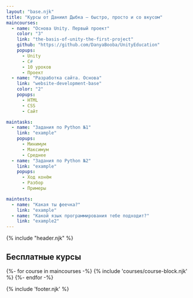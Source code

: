 ```yaml
---
layout: "base.njk"
title: "Курсы от Даниил Дыбка — быстро, просто и со вкусом"
maincourses:
  - name: "Основа Unity. Первый проект"
    color: "3"
    link: "the-basis-of-unity-the-first-project"
    github: "https://github.com/DanyaBooba/UnityEducation"
    popups:
      - Unity
      - C#
      - 10 уроков
      - Проект
  - name: "Разработка сайта. Основа"
    link: "website-development-base"
    color: "2"
    popups:
      - HTML
      - CSS
      - Сайт

maintasks:
  - name: "Задания по Python №1"
    link: "example"
    popups:
      - Минимум
      - Максимум
      - Среднее
  - name: "Задания по Python №2"
    link: "example"
    popups:
      - Ход конём
      - Разбор
      - Примеры

maintests:
  - name: "Какая ты феечка?"
    link: "example"
  - name: "Какой язык программирования тебе подходит?"
    link: "example2"
---
```


{% include "header.njk" %}

<main class="container mt-5">
    <h2 class="main-title">Бесплатные курсы</h2>
    <div class="row row-courses row-cols-1 row-cols-lg-3 g-3">
        {%- for course in maincourses -%}
            {% include 'courses/course-block.njk' %}
        {%- endfor -%}
    </div>
    <!-- <h2 class="main-title">Задания</h2>
    <div class="row row-courses row-cols-1 row-cols-lg-3 g-3">
        {%- for task in maintasks -%}
            {% include 'tasks/task-block.njk' %}
        {%- endfor -%}
    </div>
    <h2 class="main-title">Тестирования</h2>
    <div class="row row-courses row-cols-1 row-cols-lg-3 g-3">
        {%- for test in maintests -%}
            {% include 'tests/test-block.njk' %}
        {%- endfor -%}
    </div> -->
</main>

{% include 'footer.njk' %}
